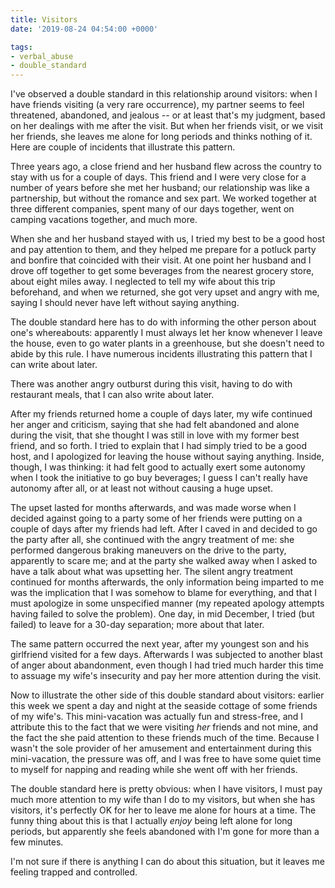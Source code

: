 ```yaml
---
title: Visitors
date: '2019-08-24 04:54:00 +0000'

tags:
- verbal_abuse
- double_standard
---
```


I've observed a double standard in this relationship around visitors:
when I have friends visiting (a very rare occurrence),
my partner seems to feel threatened, abandoned, and jealous -- or at least that's my
judgment, based on her dealings with me after the visit.  But when her
friends visit, or we visit her friends, she leaves me alone for long periods
and thinks nothing of it.  Here are couple of incidents that illustrate this
pattern.

<!--more-->

Three years ago, a close friend and her husband flew across the country to stay
with us for a couple of days.  This friend and I were very close for a number
of years before she met her husband; our relationship was like a partnership,
but without the romance and sex part.  We worked together at three different
companies, spent many of our days together, went on camping vacations together,
and much more.

When she and her husband stayed with us, I tried my best to be a good
host and pay attention to them, and they helped me prepare for a
potluck party and bonfire that coincided with their visit.  At one
point her husband and I drove off together to get some beverages from
the nearest grocery store, about eight miles away.  I neglected to
tell my wife about this trip beforehand, and when we returned, she got
very upset and angry with me, saying I should never have left without
saying anything.

The double standard here has to do with informing the other person
about one's whereabouts: apparently I must always let her know
whenever I leave the house, even to go water plants in a greenhouse,
but she doesn't need to abide by this rule.  I have numerous incidents
illustrating this pattern that I can write about later.

There was another angry outburst during this visit, having to do with
restaurant meals, that I can also write about later.

After my friends returned home a couple of days later, my wife continued her
anger and criticism, saying that she had felt abandoned and alone during the
visit, that she thought I was still in love with my former best friend,
and so forth.  I tried to explain that I had simply tried to be a good host,
and I apologized for leaving the house without saying anything. Inside, though,
I was thinking: it had felt good to actually exert some autonomy when I took
the initiative to go buy beverages; I guess I can't really have autonomy after
all, or at least not without causing a huge upset.

The upset lasted for months afterwards, and was made worse when I
decided against going to a party some of her friends were putting on a
couple of days after my friends had left.  After I caved in and
decided to go the party after all, she continued with the
angry treatment of me: she performed dangerous braking maneuvers on
the drive to the party, apparently to scare me; and at the party she
walked away when I asked to have a talk about what was upsetting her.
The silent angry treatment continued for months afterwards, the only
information being imparted to me was the implication that I was
somehow to blame for everything, and that I must apologize in some
unspecified manner (my repeated apology attempts having failed to
solve the problem).  One day, in mid December, I tried (but failed) to
leave for a 30-day separation; more about that later.

The same pattern occurred the next year, after my youngest son and his girlfriend visited
for a few days.  Afterwards I was subjected to another blast of anger about
abandonment, even though I had tried much harder this time to assuage
my wife's insecurity and pay her more attention during the visit.

Now to illustrate the other side of this double standard about
visitors: earlier this week we spent a day and night at the seaside
cottage of some friends of my wife's.  This mini-vacation was actually
fun and stress-free, and I attribute this to the fact that we were
visiting *her* friends and not mine, and the fact the she paid
attention to these friends much of the time.  Because I wasn't the
sole provider of her amusement and entertainment during this
mini-vacation, the pressure was off, and I was free to have some quiet
time to myself for napping and reading while she went off with her
friends. 

The double standard here is pretty obvious: when I have visitors, I must
pay much more attention to my wife than I do to my visitors, but when she
has visitors, it's perfectly OK for her to leave me alone for hours at a time.
The funny thing about this is that I actually *enjoy* being left alone
for long periods, but apparently she feels abandoned with I'm gone for 
more than a few minutes.

I'm not sure if there is anything I can do about this situation, but it
leaves me feeling trapped and controlled.
